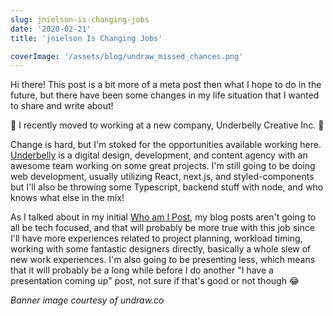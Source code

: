 ```yaml
---
slug: jnielson-is-changing-jobs
date: '2020-02-21'
title: 'jnielson Is Changing Jobs'

coverImage: '/assets/blog/undraw_missed_chances.png'
---
```


Hi there! This post is a bit more of a meta post then what I hope to do in the
future, but there have been some changes in my life situation that I wanted to
share and write about!

🎉 I recently moved to working at a new company, Underbelly Creative Inc. 🎉

Change is hard, but I'm stoked for the opportunities available working here.
[Underbelly](https://underbelly.is) is a digital design, development, and
content agency with an awesome team working on some great projects. I'm still
going to be doing web development, usually utilizing React, next.js, and
styled-components but I'll also be throwing some Typescript, backend stuff with
node, and who knows what else in the mix!

As I talked about in my initial [Who am I Post](https://jnielson.com/who-am-i),
my blog posts aren't going to all be tech focused, and that will probably be
more true with this job since I'll have more experiences related to project
planning, workload timing, working with some fantastic designers directly,
basically a whole slew of new work experiences. I'm also going to be presenting
less, which means that it will probably be a long while before I do another "I
have a presentation coming up" post, not sure if that's good or not though 😂

_Banner image courtesy of undraw.co_
